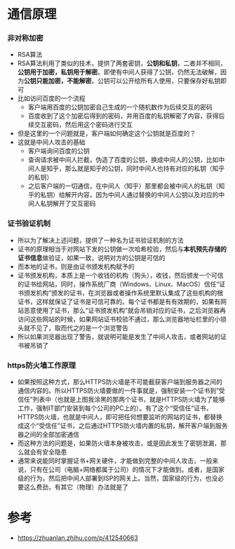 # 通信原理

### 非对称加密

- RSA算法
- RSA算法利用了类似的技术，提供了两套密钥，**公钥和私钥**，二者并不相同，**公钥用于加密，私钥用于解密**。即使有中间人获得了公钥，仍然无法破解，因为**公钥只能加密，不能解密**。公钥可以公开给所有人使用，只要保存好私钥即可
- 比如访问百度的一个流程
  - 客户端用百度的公钥加密自己生成的一个随机数作为后续交互的密码
  - 百度收到了这个加密后得到的密码，并用百度的私钥解密了内容，获得后续交互密码，然后用这个密码进行交互
- 但是这里的一个问题就是，客户端如何确定这个公钥就是百度的？
- 这就是中间人攻击的基础
  - 客户端询问百度的公钥
  - 查询请求被中间人拦截，伪造了百度的公钥，换成中间人的公钥，比如中间人是知乎，那么就是知乎的公钥，同时中间人也持有对应的私钥（知乎的私钥）
  - 之后客户端的一切通信，在中间人（知乎）那里都会被中间人的私钥（知乎的私钥）给解开内容，因为中间人通过替换的中间人公钥以及对应的中间人私钥解开了交互密码



### 证书验证机制

- 所以为了解决上述问题，提供了一种名为证书验证机制的方法
- 证书的原理相当于对网站下发的公钥做一次哈希校验，然后与**本机预先存储的证书信息**做验证，如果一致，说明对方的公钥是可信的
- 而本地的证书，则是由证书颁发机构赋予的
- 证书颁发机构，本质上是一个收钱的机构（狗头），收钱，然后颁发一个可信的证书给网站，同时，操作系统厂商（Windows、Linux、MacOS）信任“证书颁发机构”颁发的证书，在浏览器或者操作系统里默认集成了这些机构的根证书，这样就保证了证书是可信可靠的。每个证书都是有有效期的，如果有网站恶意使用了证书，那么“证书颁发机构”就会吊销对应的证书，之后浏览器再访问这些网站的时候，如果网站证书校验不通过，那么浏览器地址栏里的小锁头就不见了，取而代之的是一个浏览警告
- 所以如果浏览器出现了警告，就说明可能是发生了中间人攻击，或者网站的证书被吊销了





### https防火墙工作原理

- 如果按照这种方式，那么HTTPS防火墙是不可能截获客户端到服务器之间的通信内容的。所以HTTPS防火墙要做的一件事就是，强制安装一个证书到“受信任”列表中（也就是上图我涂黑的那两个证书，就是HTTPS防火墙为了能够工作，强制IT部门安装到每个公司的PC上的）。有了这个“受信任”证书，HTTPS防火墙，也就是中间人，即可把任何想要监听的网站的证书，都替换成这个“受信任”证书，之后通过HTTPS防火墙内置的私钥，解开客户端到服务器之间的全部加密通信
- 而这种方法的问题是，如果防火墙本身被攻击，或是因此发生了密钥泄漏，那么就会有安全隐患
- 通常来说能同时掌握证书+网关硬件，才能做到完整的中间人攻击，一般来说，只有在公司（电脑+网络都属于公司）的情况下才能做到。或者，是国家级的行为，然后把中间人部署到ISP的网关上。当然，国家级的行为，也没必要这么费劲，有其它（物理）办法就是了





# 参考

- https://zhuanlan.zhihu.com/p/412540663